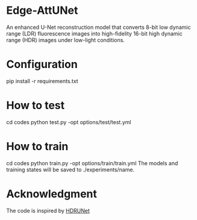 # Edge-AttUNet
An enhanced U-Net reconstruction model that converts 8-bit low dynamic range (LDR) fluorescence images into high-fidelity 16-bit high dynamic range (HDR) images under low-light conditions.
# Configuration
pip install -r requirements.txt
# How to test
cd codes
python test.py -opt options/test/test.yml
# How to train
cd codes
python train.py -opt options/train/train.yml
The models and training states will be saved to ./experiments/name.
# Acknowledgment
The code is inspired by [HDRUNet](https://github.com/chxy95/HDRUNet)
